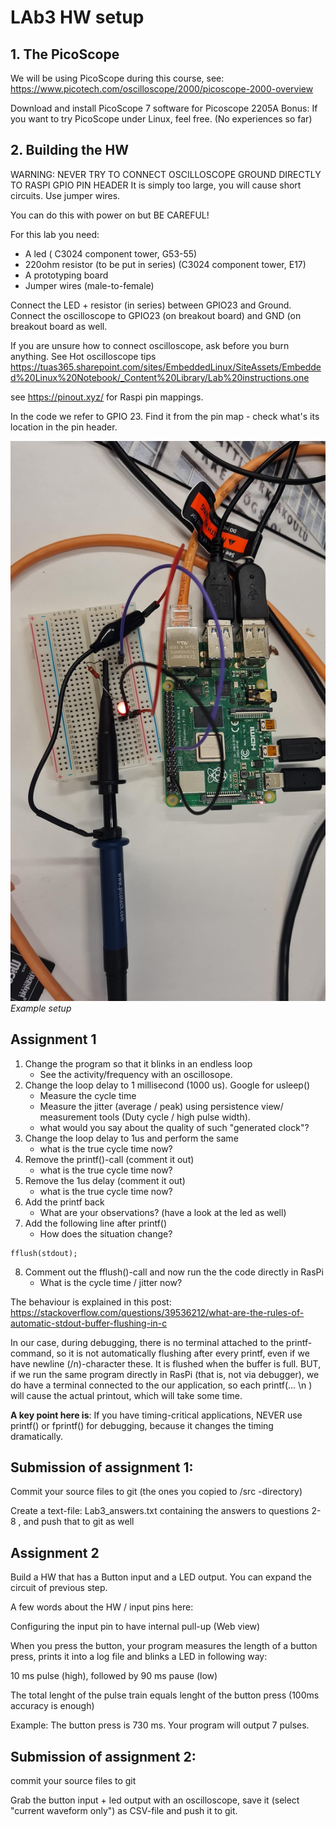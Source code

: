 # LAb3 HW setup

## 1. The PicoScope 

We will be using PicoScope during this course, see:  
https://www.picotech.com/oscilloscope/2000/picoscope-2000-overview 

Download and install PicoScope 7 software for Picoscope 2205A 
Bonus: If you want to try PicoScope under Linux, feel free. (No experiences so far) 

## 2. Building the HW 

WARNING: NEVER TRY TO CONNECT OSCILLOSCOPE GROUND DIRECTLY TO RASPI GPIO PIN HEADER 
It is simply too large, you will cause short circuits. Use jumper wires. 

You can do this with power on but BE CAREFUL! 

For this lab you need: 
- A led ( C3024 component tower, G53-55) 
- 220ohm resistor (to be put in series) (C3024 component tower, E17) 
- A prototyping board 
- Jumper wires (male-to-female) 

Connect the LED + resistor (in series) between GPIO23 and Ground.  
Connect the oscilloscope to GPIO23 (on breakout board) and GND (on breakout board as well.  

If you are unsure how to connect oscilloscope, ask before you burn anything. 
See Hot oscilloscope tips
https://tuas365.sharepoint.com/sites/EmbeddedLinux/SiteAssets/Embedded%20Linux%20Notebook/_Content%20Library/Lab%20instructions.one 

see https://pinout.xyz/ for Raspi pin mappings. 

 

In the code we refer to GPIO 23. Find it from the pin map - check what's its location in the pin header. 

![Example setup](/lab3/images/example_setup.jpeg)*Example setup*
 

 

## Assignment 1 

1. Change the program so that it blinks in an endless loop 
    - See the activity/frequency with an oscillosope. 
2. Change the loop delay to 1 millisecond (1000 us). Google for usleep() 
    - Measure the cycle time 
    - Measure the jitter (average / peak) using persistence view/ measurement tools (Duty cycle / high pulse width). 
    - what would you say about the quality of such "generated clock"? 
3. Change the loop delay to 1us and perform the same 
    - what is the true cycle time now? 
4. Remove the printf()-call (comment it out) 
    - what is the true cycle time now? 
5. Remove the 1us delay (comment it out) 
    - what is the true cycle time now? 
6. Add the printf back 
    - What are your observations? (have a look at the led as well) 
7. Add the following line after printf()
    - How does the situation change? 
``` 
fflush(stdout); 
```
    
8. Comment out the fflush()-call and now run the the code directly in RasPi 
    - What is the cycle time / jitter now? 

 The behaviour is explained in this post: 
https://stackoverflow.com/questions/39536212/what-are-the-rules-of-automatic-stdout-buffer-flushing-in-c 

In our case, during debugging, there is no terminal attached to the printf-command, so it is not automatically flushing after every printf, even if we have newline (/n)-character these. It is flushed when the buffer is full. BUT, if we run the same program directly in RasPi (that is, not via  debugger), we do have a terminal connected to the our application, so each printf(... \n ) will cause the actual printout, which will take some time.  

**A key point here is**: If you have timing-critical applications, NEVER use printf() or fprintf() for debugging, because it changes the timing dramatically. 

## Submission of assignment 1:   

Commit your source files to git (the ones you copied to /src -directory) 

Create a text-file: Lab3_answers.txt containing the answers to questions 2-8 , and push that to git as well 

## Assignment 2 

Build a HW that has a Button input and a LED output. You can expand the circuit of previous step.  

A few words about the HW / input pins here:  

Configuring the input pin to have internal pull-up   (Web view)  


When you press the button, your program measures the length of a button press, prints it into a log file and blinks a LED in following way: 

 

10 ms pulse (high), followed by 90 ms pause (low) 

The total lenght of the pulse train equals lenght of the button press (100ms accuracy is enough) 

Example: The button press is 730 ms. Your program will output 7 pulses. 

 
 
 
 

## Submission of assignment 2: 

commit your source files to git 

Grab the button input + led output with an oscilloscope, save it (select "current waveform only") as CSV-file and push it to git. 
